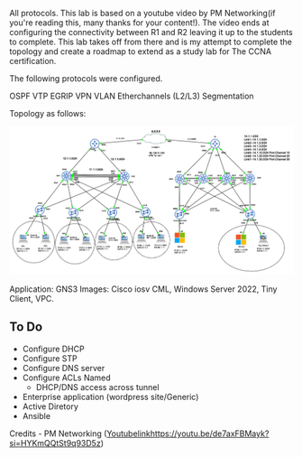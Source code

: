 All protocols. This lab is based on a youtube video by PM Networking(if you're reading this, many thanks for your content!). The video ends at configuring the connectivity between R1 and R2 leaving it up to the students to complete. This lab takes off from there and is my attempt to complete the topology and create a roadmap to extend as a study lab for The CCNA certification. 

The following protocols were configured. 

OSPF
VTP
EGRIP
VPN
VLAN
Etherchannels (L2/L3)
Segmentation


Topology as follows:

![](CCNA-lab-all-protocols.png)


Application: GNS3
Images: Cisco iosv CML, Windows Server 2022, Tiny Client, VPC. 


## To Do
- Configure DHCP
- Configure STP
- Configure DNS server
- Configure ACLs Named
    - DHCP/DNS access across tunnel
- Enterprise application (wordpress site/Generic)
- Active Diretory
- Ansible
      





Credits - 
PM Networking ([Youtubelink](https://youtu.be/de7axFBMayk?si=HYKmQQtSt9q93D5z)https://youtu.be/de7axFBMayk?si=HYKmQQtSt9q93D5z)
